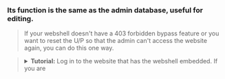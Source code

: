 ### Its function is the same as the admin database, useful for editing.
> If your webshell doesn't have a 403 forbidden bypass feature or you want to reset the U/P so that the admin can't access the website again, you can do this one way.

> <details><summary><b>Tutorial:</b> Log in to the website that has the webshell embedded. If you are</summary>logged in you just need to look for wp-config.php or the config file on the website. Copy all the text concerning the DBadminer starting from the user pass and email, if you have uploaded the admin, enter the DB.</details>








